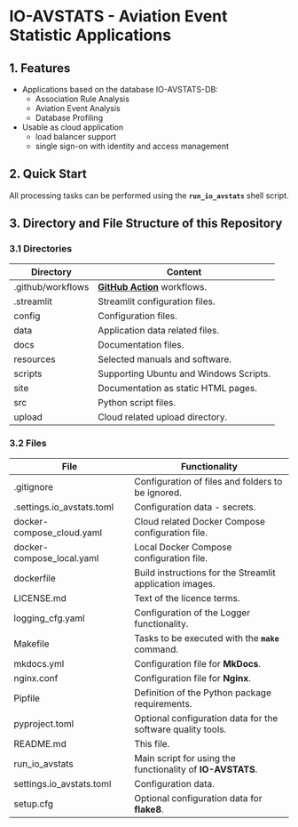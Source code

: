 # IO-AVSTATS - Aviation Event Statistic Applications

## 1. Features

- Applications based on the database IO-AVSTATS-DB:
  - Association Rule Analysis
  - Aviation Event Analysis
  - Database Profiling
- Usable as cloud application
  - load balancer support
  - single sign-on with identity and access management

## 2. Quick Start

All processing tasks can be performed using the **`run_io_avstats`** shell script.

## 3. Directory and File Structure of this Repository

### 3.1 Directories

| Directory         | Content                                                    |
|-------------------|------------------------------------------------------------|
| .github/workflows | **[GitHub Action](https://github.com/actions)** workflows. |
| .streamlit        | Streamlit configuration files.                             |
| config            | Configuration files.                                       |
| data              | Application data related files.                            |
| docs              | Documentation files.                                       |
| resources         | Selected manuals and software.                             |
| scripts           | Supporting Ubuntu and Windows Scripts.                     |
| site              | Documentation as static HTML pages.                        |
| src               | Python script files.                                       |
| upload            | Cloud related upload directory.                            |

### 3.2 Files

| File                      | Functionality                                               |
|---------------------------|-------------------------------------------------------------|
| .gitignore                | Configuration of files and folders to be ignored.           |
| .settings.io_avstats.toml | Configuration data - secrets.                               |
| docker-compose_cloud.yaml | Cloud related Docker Compose configuration file.            |
| docker-compose_local.yaml | Local Docker Compose configuration file.                    |
| dockerfile                | Build instructions for the Streamlit application images.    |
| LICENSE.md                | Text of the licence terms.                                  |
| logging_cfg.yaml          | Configuration of the Logger functionality.                  |
| Makefile                  | Tasks to be executed with the **`make`** command.           |
| mkdocs.yml                | Configuration file for **MkDocs**.                          |
| nginx.conf                | Configuration file for **Nginx**.                           |
| Pipfile                   | Definition of the Python package requirements.              |
| pyproject.toml            | Optional configuration data for the software quality tools. |
| README.md                 | This file.                                                  |
| run_io_avstats            | Main script for using the functionality of **IO-AVSTATS**.  |
| settings.io_avstats.toml  | Configuration data.                                         |
| setup.cfg                 | Optional configuration data for **flake8**.                 |
